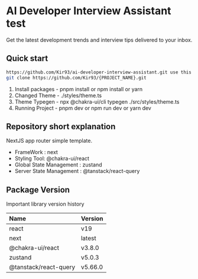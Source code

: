 # AI Developer Interview Assistant test

Get the latest development trends and interview tips delivered to your inbox.

## Quick start

```zsh
https://github.com/Kir93/ai-developer-interview-assistant.git use this template and make project
git clone https://github.com/Kir93/{PROJECT_NAME}.git
```

1. Install packages - pnpm install or npm install or yarn
2. Changed Theme - ./styles/theme.ts
3. Theme Typegen - npx @chakra-ui/cli typegen ./src/styles/theme.ts
4. Running Project - pnpm dev or npm run dev or yarn dev

## Repository short explanation

NextJS app router simple template.

- FrameWork : next
- Styling Tool: @chakra-ui/react
- Global State Management : zustand
- Server State Management : @tanstack/react-query

## Package Version

Important library version history

| Name                  | Version |
| :-------------------- | :------ |
| react                 | v19     |
| next                  | latest  |
| @chakra-ui/react      | v3.8.0  |
| zustand               | v5.0.3  |
| @tanstack/react-query | v5.66.0 |
